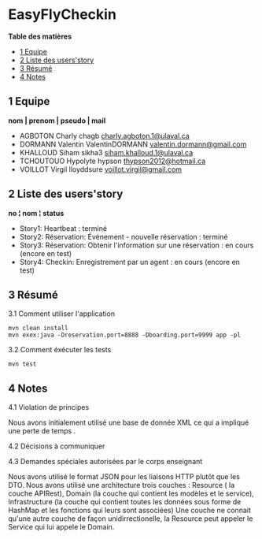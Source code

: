 # EasyFlyCheckin

**Table des matières**

- [1 Equipe](#1-equipe)
- [2 Liste des users'story](#2-liste-des-users'story)
- [3 Résumé](#3-résumé)
- [4 Notes](#4-notes)

## 1 Equipe

**nom     | prenom    | pseudo          | mail**
- AGBOTON   Charly      chagb		charly.agboton.1@ulaval.ca
- DORMANN   Valentin    ValentinDORMANN   valentin.dormann@gmail.com
- KHALLOUD  Siham	      sikha3		siham.khalloud.1@ulaval.ca
- TCHOUTOUO Hypolyte    hypson		thypson2012@hotmail.ca
- VOILLOT   Virgil      lloyddsure	voillot.virgil@gmail.com

## 2 Liste des users'story

**no    ¦ nom							 ¦ status**
- Story1:  Heartbeat : 					 	   terminé
- Story2:  Réservation: Événement - nouvelle réservation :  	   terminé
- Story3:  Réservation: Obtenir l'information sur une réservation :  en cours (encore en test)
- Story4:  Checkin: Enregistrement par un agent : 		   en cours (encore en test)

## 3 Résumé

3.1 Comment utiliser l'application
```
mvn clean install
mvn exex:java -Dreservation.port=8888 -Dboarding.port=9999 app -pl
```
3.2 Comment éxécuter les tests
```
mvn test
```
## 4 Notes

4.1 Violation de principes

Nous avons initialement utilisé une base de donnée XML ce qui a impliqué une perte de temps .

4.2 Décisions à communiquer


4.3 Demandes spéciales autorisées par le corps enseignant

Nous avons utilisé le format JSON pour les liaisons HTTP plutôt que les DTO.
Nous avons utilisé une architecture trois couches : Resource ( la couche APIRest), Domain (la couche qui contient les modèles et le service), Infrastructure (la couche qui contient toutes les données sous forme de HashMap et les fonctions qui leurs sont associées)
Une couche ne connait qu'une autre couche de façon unidirrectionelle, la Resource peut appeler le Service qui lui appele le Domain.
